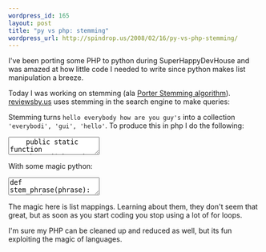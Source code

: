 ```yaml
--- 
wordpress_id: 165
layout: post
title: "py vs php: stemming"
wordpress_url: http://spindrop.us/2008/02/16/py-vs-php-stemming/
---
```

I've been porting some PHP to python during SuperHappyDevHouse and was amazed at how little code I needed to write since python makes list manipulation a breeze.

Today I was working on stemming (ala [Porter Stemming algorithm](http://tartarus.org/martin/PorterStemmer/)).  [reviewsby.us][rbu] uses stemming in the search engine to make queries:

Stemming turns `hello everybody how are you guy's` into a collection `'everybodi', 'gui', 'hello'`.  To produce this in php I do the following:

<!--more-->

<div><textarea name="code" class="php">
	public static function stemPhrase($phrase)
	{
		// remove apostrophe's and periods
		$phrase = strtolower(str_replace(array('\'', '.'), null, $phrase));
		
		// split into words
		$words = str_word_count($phrase, 1);

		// ignore stop words
		$words = array_diff($words, STOP_WORDS_ARRAY);

		// stem words
		$stemmed_words = array();

		foreach ($words as $word)
		{
			$stemmed_words[] = PorterStemmer::stem($word, true);
		}

		return $stemmed_words;
	}
</textarea></div>

With some magic python:

<div><textarea name="code" class="python">
def stem_phrase(phrase):
    words = phrase.lower().replace('.','').replace("'",'').split()

    # ignore stop words
    words = list(set(words)-set(STOP_WORDS))

    p = PorterStemmer()
    
    return [p.stem(word,0,len(word)-1) for word in words]

</textarea></div>

The magic here is list mappings.  Learning about them, they don't seem that great, but as soon as you start coding you stop using a lot of for loops.

I'm sure my PHP can be cleaned up and reduced as well, but its fun exploiting the magic of languages.

[rbu]: http://reviewsby.us/
[symfony]: http://symfony-project.com/
